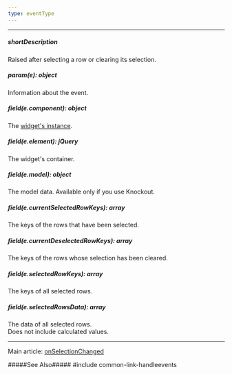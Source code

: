```yaml
---
type: eventType
---
```

---
##### shortDescription
Raised after selecting a row or clearing its selection.

##### param(e): object
Information about the event.

##### field(e.component): object
The [widget's instance](/api-reference/10%20UI%20Widgets/Component/3%20Methods/instance().md '{basewidgetpath}/Methods/#instance').

##### field(e.element): jQuery
The widget's container.

##### field(e.model): object
The model data. Available only if you use Knockout.

##### field(e.currentSelectedRowKeys): array
The keys of the rows that have been selected.

##### field(e.currentDeselectedRowKeys): array
The keys of the rows whose selection has been cleared.

##### field(e.selectedRowKeys): array
The keys of all selected rows.

##### field(e.selectedRowsData): array
The data of all selected rows.   
Does not include calculated values.

---
Main article: [onSelectionChanged](/api-reference/10%20UI%20Widgets/GridBase/1%20Configuration/onSelectionChanged.md '{basewidgetpath}/Configuration/#onSelectionChanged')

#####See Also#####
#include common-link-handleevents
